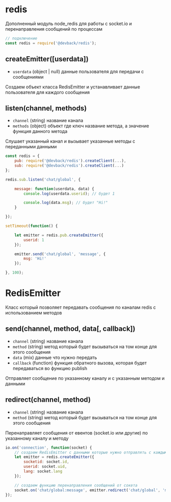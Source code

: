# redis

Дополненный модуль node_redis для работы с socket.io и перенаправления сообщений по процессам

```js
// подключение
const redis = require('@devback/redis');
```

## createEmitter([userdata])

- `userdata` (object | null) данные пользователя для передачи с сообщениями

Создаем объект класса RedisEmitter и устанавливает данные пользователя для каждого сообщения

## listen(channel, methods)

- `channel` (string) название канала
- `methods` (object) объект где ключ название метода, а значение функция данного метода

Слушает указанный канал и вызывает указанные методы с переданными данными

```js
const redis = {
    pub: require('@devback/redis').createClient(...),
    sub: require('@devback/redis').createClient(...)
};

redis.sub.listen('chat/global', {

    message: function(userdata, data) {
        console.log(userdata.userid); // будет 1

        console.log(data.msg); // будет "Hi!"
    }

});

setTimeout(function() {

    let emitter = redis.pub.createEmitter({
        userid: 1
    });

    emitter.send('chat/global', 'message', {
        msg: 'Hi!'
    });

}, 100);
```

# RedisEmitter

Класс который позволяет передавать сообщения по каналам redis с использованием методов

## send(channel, method, data[, callback])

- `channel` (string) название канала
- `method` (string) метод который будет вызываться на том конце для этого сообщения
- `data` (mix) данные что нужно передать
- `callback` (function) функция обратного вызова, которая будет передаваться во функцию publish

Отправляет сообщение по указанному каналу и с указанным методом и данными

## redirect(channel, method)

- `channel` (string) название канала
- `method` (string) метод который будет вызываться на том конце для этого сообщения

Перенаправляет сообщения от евентов (socket.io или другие) по указанному каналу и методу

```js
io.on('connection', function(socket) {
    // создаем RedisEmitter с данными которые нужно отправлять с каждым запросом
    let emitter = redis.createEmitter({
        socketid: socket.id,
        userid: socket.uid,
        lang: socket.lang
    });

    // создаем функцию перенаправления сообщений от сокета
    socket.on('chat/global:message', emitter.redirect('chat/global', 'message'));
});
```
